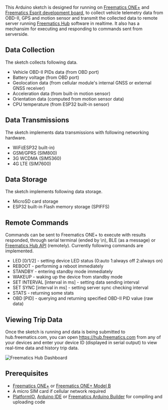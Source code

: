 This Arduino sketch is designed for running on [Freematics ONE+](https://freematics.com/products/freematics-one-plus/) and [Freematics Esprit development board](https://freematics.com/products/freematics-esprit-obd-kit/), to collect vehicle telemetry data from OBD-II, GPS and motion sensor and transmit the collected data to remote server running [Freematics Hub](https://freematics.com/hub) software in realtime. It also has a mechansim for executing and responding to commands sent from serverside.

Data Collection
---------------

The sketch collects following data.

* Vehicle OBD-II PIDs data (from OBD port)
* Battery voltage (from OBD port)
* Geolocation data (from cellular module's internal GNSS or external GNSS receiver)
* Acceleration data (from built-in motion sensor)
* Orientation data (computed from motion sensor data)
* CPU temperature (from ESP32 built-in sensor)

Data Transmissions
------------------

The sketch implements data transmissions with following networking hardware.

* WiFi(ESP32 built-in)
* GSM/GPRS (SIM800)
* 3G WCDMA (SIM5360)
* 4G LTE (SIM7600)

Data Storage
------------

The sketch implements following data storage.

* MicroSD card storage
* ESP32 built-in Flash memory storage (SPIFFS)

Remote Commands
---------------

Commands can be sent to Freematics ONE+ to execute with results responded, through serial terminal (ended by \n), BLE (as a  message) or [Freematics Hub API](https://freematics.com/hub/api/) (remotely). Currently following commands are implemented.

* LED [0/1/2] - setting device LED status (0:auto 1:always off 2:always on)
* REBOOT - performing a reboot immediately
* STANDBY - entering standby mode immediately
* WAKEUP - waking up the device from standby mode
* SET INTERVAL [interval in ms] - setting data sending interval
* SET SYNC [interval in ms] - setting server sync checking interval
* STATS - returning some stats
* OBD [PID] - querying and returning specified OBD-II PID value (raw data)

Viewing Trip Data
-----------------

Once the sketch is running and data is being submitted to hub.freematics.com, you can open https://hub.freematics.com from any of your devices and enter your device ID (displayed in serial output) to view real-time data and history trip data.

![Freematics Hub Dashboard](https://freematics.com/pages/wp-content/uploads/2019/01/freematics_hub_dash-1024x576.png)

Prerequisites
-------------

* [Freematics ONE+](https://freematics.com/products/freematics-one-plus/) or [Freematics ONE+ Model B](https://freematics.com/products/freematics-one-plus-model-b/) 
* A micro SIM card if cellular network required
* [PlatformIO](http://platformio.org/), [Arduino IDE](https://github.com/espressif/arduino-esp32#installation-instructions) or [Freematics Arduino Builder](https://freematics.com/software/arduino-builder) for compiling and uploading code

